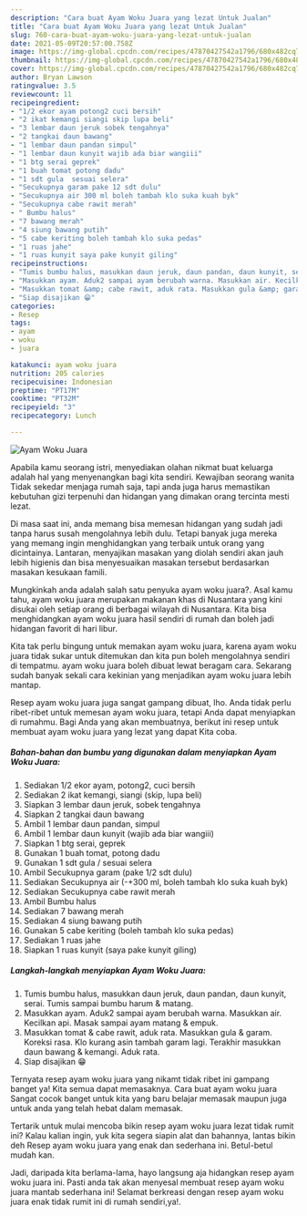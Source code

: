 ```yaml
---
description: "Cara buat Ayam Woku Juara yang lezat Untuk Jualan"
title: "Cara buat Ayam Woku Juara yang lezat Untuk Jualan"
slug: 760-cara-buat-ayam-woku-juara-yang-lezat-untuk-jualan
date: 2021-05-09T20:57:00.758Z
image: https://img-global.cpcdn.com/recipes/47870427542a1796/680x482cq70/ayam-woku-juara-foto-resep-utama.jpg
thumbnail: https://img-global.cpcdn.com/recipes/47870427542a1796/680x482cq70/ayam-woku-juara-foto-resep-utama.jpg
cover: https://img-global.cpcdn.com/recipes/47870427542a1796/680x482cq70/ayam-woku-juara-foto-resep-utama.jpg
author: Bryan Lawson
ratingvalue: 3.5
reviewcount: 11
recipeingredient:
- "1/2 ekor ayam potong2 cuci bersih"
- "2 ikat kemangi siangi skip lupa beli"
- "3 lembar daun jeruk sobek tengahnya"
- "2 tangkai daun bawang"
- "1 lembar daun pandan simpul"
- "1 lembar daun kunyit wajib ada biar wangiii"
- "1 btg serai geprek"
- "1 buah tomat potong dadu"
- "1 sdt gula  sesuai selera"
- "Secukupnya garam pake 12 sdt dulu"
- "Secukupnya air 300 ml boleh tambah klo suka kuah byk"
- "Secukupnya cabe rawit merah"
- " Bumbu halus"
- "7 bawang merah"
- "4 siung bawang putih"
- "5 cabe keriting boleh tambah klo suka pedas"
- "1 ruas jahe"
- "1 ruas kunyit saya pake kunyit giling"
recipeinstructions:
- "Tumis bumbu halus, masukkan daun jeruk, daun pandan, daun kunyit, serai. Tumis sampai bumbu harum &amp; matang."
- "Masukkan ayam. Aduk2 sampai ayam berubah warna. Masukkan air. Kecilkan api. Masak sampai ayam matang &amp; empuk."
- "Masukkan tomat &amp; cabe rawit, aduk rata. Masukkan gula &amp; garam. Koreksi rasa. Klo kurang asin tambah garam lagi. Terakhir masukkan daun bawang &amp; kemangi. Aduk rata."
- "Siap disajikan 😁"
categories:
- Resep
tags:
- ayam
- woku
- juara

katakunci: ayam woku juara 
nutrition: 205 calories
recipecuisine: Indonesian
preptime: "PT17M"
cooktime: "PT32M"
recipeyield: "3"
recipecategory: Lunch

---
```



![Ayam Woku Juara](https://img-global.cpcdn.com/recipes/47870427542a1796/680x482cq70/ayam-woku-juara-foto-resep-utama.jpg)

Apabila kamu seorang istri, menyediakan olahan nikmat buat keluarga adalah hal yang menyenangkan bagi kita sendiri. Kewajiban seorang  wanita Tidak sekedar menjaga rumah saja, tapi anda juga harus memastikan kebutuhan gizi terpenuhi dan hidangan yang dimakan orang tercinta mesti lezat.

Di masa  saat ini, anda memang bisa memesan hidangan yang sudah jadi tanpa harus susah mengolahnya lebih dulu. Tetapi banyak juga mereka yang memang ingin menghidangkan yang terbaik untuk orang yang dicintainya. Lantaran, menyajikan masakan yang diolah sendiri akan jauh lebih higienis dan bisa menyesuaikan masakan tersebut berdasarkan masakan kesukaan famili. 



Mungkinkah anda adalah salah satu penyuka ayam woku juara?. Asal kamu tahu, ayam woku juara merupakan makanan khas di Nusantara yang kini disukai oleh setiap orang di berbagai wilayah di Nusantara. Kita bisa menghidangkan ayam woku juara hasil sendiri di rumah dan boleh jadi hidangan favorit di hari libur.

Kita tak perlu bingung untuk memakan ayam woku juara, karena ayam woku juara tidak sukar untuk ditemukan dan kita pun boleh mengolahnya sendiri di tempatmu. ayam woku juara boleh dibuat lewat beragam cara. Sekarang sudah banyak sekali cara kekinian yang menjadikan ayam woku juara lebih mantap.

Resep ayam woku juara juga sangat gampang dibuat, lho. Anda tidak perlu ribet-ribet untuk memesan ayam woku juara, tetapi Anda dapat menyiapkan di rumahmu. Bagi Anda yang akan membuatnya, berikut ini resep untuk membuat ayam woku juara yang lezat yang dapat Kita coba.

<!--inarticleads1-->

##### Bahan-bahan dan bumbu yang digunakan dalam menyiapkan Ayam Woku Juara:

1. Sediakan 1/2 ekor ayam, potong2, cuci bersih
1. Sediakan 2 ikat kemangi, siangi (skip, lupa beli)
1. Siapkan 3 lembar daun jeruk, sobek tengahnya
1. Siapkan 2 tangkai daun bawang
1. Ambil 1 lembar daun pandan, simpul
1. Ambil 1 lembar daun kunyit (wajib ada biar wangiii)
1. Siapkan 1 btg serai, geprek
1. Gunakan 1 buah tomat, potong dadu
1. Gunakan 1 sdt gula / sesuai selera
1. Ambil Secukupnya garam (pake 1/2 sdt dulu)
1. Sediakan Secukupnya air (-+300 ml, boleh tambah klo suka kuah byk)
1. Sediakan Secukupnya cabe rawit merah
1. Ambil  Bumbu halus
1. Sediakan 7 bawang merah
1. Sediakan 4 siung bawang putih
1. Gunakan 5 cabe keriting (boleh tambah klo suka pedas)
1. Sediakan 1 ruas jahe
1. Siapkan 1 ruas kunyit (saya pake kunyit giling)




<!--inarticleads2-->

##### Langkah-langkah menyiapkan Ayam Woku Juara:

1. Tumis bumbu halus, masukkan daun jeruk, daun pandan, daun kunyit, serai. Tumis sampai bumbu harum &amp; matang.
1. Masukkan ayam. Aduk2 sampai ayam berubah warna. Masukkan air. Kecilkan api. Masak sampai ayam matang &amp; empuk.
1. Masukkan tomat &amp; cabe rawit, aduk rata. Masukkan gula &amp; garam. Koreksi rasa. Klo kurang asin tambah garam lagi. Terakhir masukkan daun bawang &amp; kemangi. Aduk rata.
1. Siap disajikan 😁




Ternyata resep ayam woku juara yang nikamt tidak ribet ini gampang banget ya! Kita semua dapat memasaknya. Cara buat ayam woku juara Sangat cocok banget untuk kita yang baru belajar memasak maupun juga untuk anda yang telah hebat dalam memasak.

Tertarik untuk mulai mencoba bikin resep ayam woku juara lezat tidak rumit ini? Kalau kalian ingin, yuk kita segera siapin alat dan bahannya, lantas bikin deh Resep ayam woku juara yang enak dan sederhana ini. Betul-betul mudah kan. 

Jadi, daripada kita berlama-lama, hayo langsung aja hidangkan resep ayam woku juara ini. Pasti anda tak akan menyesal membuat resep ayam woku juara mantab sederhana ini! Selamat berkreasi dengan resep ayam woku juara enak tidak rumit ini di rumah sendiri,ya!.

